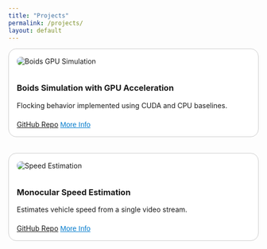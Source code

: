 ```yaml
---
title: "Projects"
permalink: /projects/
layout: default
---
```


<style>
.projects-grid {
  display: grid;
  grid-template-columns: repeat(auto-fit, minmax(280px, 1fr));
  gap: 2rem;
}
.project-card {
  border: 1px solid #ccc;
  padding: 1rem;
  border-radius: 1rem;
  text-align: left;
  background: white;
  transition: box-shadow 0.3s;
}
.project-card:hover {
  box-shadow: 0 4px 20px rgba(0, 0, 0, 0.1);
}
.project-card img {
  max-width: 100%;
  border-radius: 0.5rem;
  margin-bottom: 0.75rem;
}
.project-description {
  display: none;
  margin-top: 0.5rem;
  font-size: 0.95rem;
  color: #333;
}
.project-card button {
  background: none;
  color: #007acc;
  border: none;
  padding: 0;
  cursor: pointer;
  font-size: 0.9rem;
  margin-top: 0.5rem;
  text-decoration: underline;
}
</style>

<section class="projects-grid">
  
  <!-- Project 1 -->
  <div class="project-card">
    <img src="/assets/images/placeholder.png" alt="Boids GPU Simulation">
    <h3>Boids Simulation with GPU Acceleration</h3>
    <p>Flocking behavior implemented using CUDA and CPU baselines.</p>
    <a href="https://github.com/grastagg/HPC_final_project" class="btn">GitHub Repo</a>
    <button onclick="toggleDescription(this)">More Info</button>
    <div class="project-description">
      Implementation of the classical Boids algorithm in parallel using both GPU and CPU, optimizing performance across different architectures.
    </div>
  </div>

  <!-- Project 2 -->
  <div class="project-card">
    <img src="/assets/images/placeholder.png" alt="Speed Estimation">
    <h3>Monocular Speed Estimation</h3>
    <p>Estimates vehicle speed from a single video stream.</p>
    <a href="https://github.com/backflipsciboy/SpeedTrap" class="btn">GitHub Repo</a>
    <button onclick="toggleDescription(this)">More Info</button>
    <div class="project-description">
      Uses monocular vision and calibration techniques to approximate vehicle speeds in real-time.
    </div>
  </div>

  <!-- Add more projects here following the same format -->

</section>

<script>
function toggleDescription(button) {
  const desc = button.nextElementSibling;
  if (desc.style.display === "block") {
    desc.style.display = "none";
    button.textContent = "More Info";
  } else {
    desc.style.display = "block";
    button.textContent = "Less Info";
  }
}
</script>

